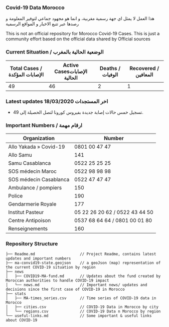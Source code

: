 ### Covid-19 Data Morocco


هذا العمل لا يمثل اي جهة رسمية مغربية، و انما هو مجهود جماعي لتوفير المعلومة و رصدها عبر تتبع الاخبار و المواقع الرسمية

This is not an official repository for Morocco Covid-19 Cases. This is just a community effort based on the official data shared by Official sources

###  Current Situation / الوضعية الحالية بالمغرب

| Total Cases / الإصابات المؤكدة 	| Active Casesالإصابات الحالية 	| Deaths / الوفيات 	| Recovered / المعافين 	  |
|--------------------------------	|------------------------------	|------------------	|----------------------	|
|               49               	|              46              	|         2        	|           1          	|

### Latest updates 18/03/2020 اخر المستجدات
+ تسجيل خمس حالات إصابة جديدة بفيروس كورونا لتصل الحصيلة إلى 49.

### Important Numbers / ارقام مهمة 
| Organization               | Number                         |
| ---------------------- | ------------------------------ |
| Allo Yakada » Covid-19 | 0801 00 47 47                  |
| Allo Samu              | 141                            |
| Samu Casablanca        | 0522 25 25 25                  |
| SOS médecin Maroc      | 0522 98 98 98                  |
| SOS médecin Casablanca | 0522 47 47 47                  |
| Ambulance / pompiers   | 150                            |
| Police                 | 190                            |
| Gendarmerie Royale     | 177                            |
| Institut Pasteur       | 05 22 26 20 62 / 0522 43 44 50 |
| Centre Antipoison      | 0537 68 64 64 / 0801 00 01 80  |
| Renseignements         | 160                            |

### Repository Structure
```
├── Readme.md                    // Project Readme, contains latest updates and important numbers
├── ma-convid19-state.geojson    // a geoJson (map) representation of the current COVID-19 situation by region
├── news
│   ├── COVID19-MA-fund.md       // Updates about the fund created by Moroccan authorities to handle COVID-19 impact
│   └── news.md                  // Important news/ updates and decisions since the first case of COVID-19 in Morocco
├── stats
│   ├── MA-times_series.csv      // Time series of COVID-19 data in Morocco
│   ├── cities.csv               // COVID-19 Data in Morocco by city
│   └── regions.csv              // COVID-19 Data n Morocco by region
└── useful-links.md              // Some important & useful links about COVID-19
```
